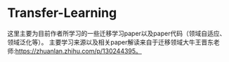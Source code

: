 # Transfer-Learning
这里主要为目前作者所学习的一些迁移学习paper以及paper代码（领域自适应、领域泛化等）。
主要学习来源以及相关paper解读来自于迁移领域大牛王晋东老师:https://zhuanlan.zhihu.com/p/130244395。
